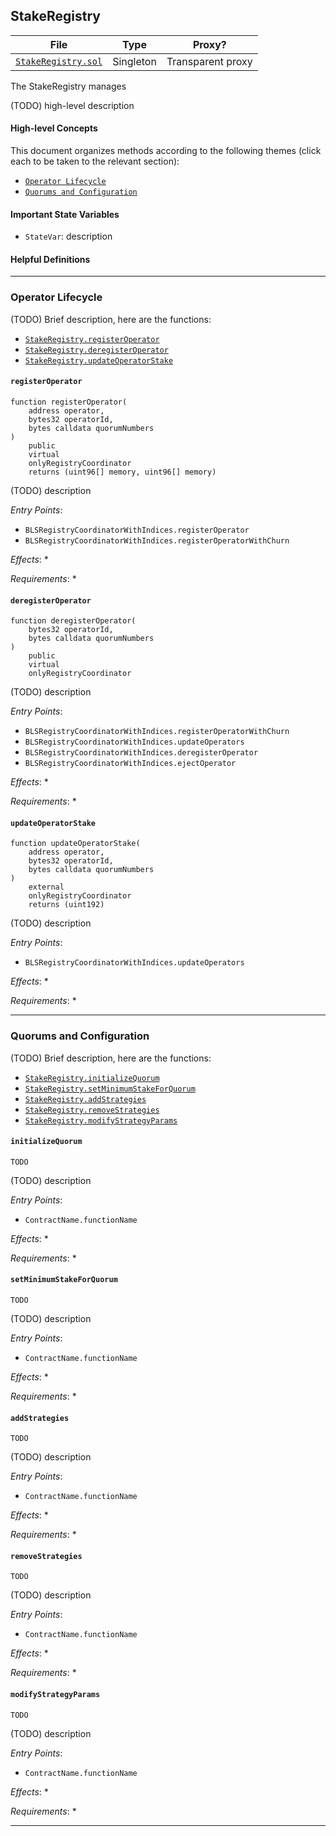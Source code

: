 ## StakeRegistry

| File | Type | Proxy? |
| -------- | -------- | -------- |
| [`StakeRegistry.sol`](../src/StakeRegistry.sol) | Singleton | Transparent proxy |

<!-- This contract is deployed for every AVS and keeps track of the AVS's operators' stakes over time and the total stakes for each quorum. In addition, this contract also handles the adding and modification of quorum. -->

The StakeRegistry manages

<!-- ## Upstream Dependencies

The main integration with the StakeRegistry is used by the AVSs [BLSSignatureChecker](./BLSSignatureChecker.md). An offchain actor provides an operator id, a quorum id, and an index in the array of the operator's stake updates to verify the stake of an operator at a particular block number. They also provide a quorum id and an index in the array of total stake updates to verify the stake of the entire quorum at a particular block number. -->

(TODO) high-level description

#### High-level Concepts

This document organizes methods according to the following themes (click each to be taken to the relevant section):
* [`Operator Lifecycle`](#operator-lifecycle)
* [`Quorums and Configuration`]()

#### Important State Variables

* `StateVar`: description

#### Helpful Definitions

<!-- A **quorum** is defined by list of the following structs:
```
struct StrategyAndWeightingMultiplier {
    IStrategy strategy;
    uint96 multiplier;
}
``` -->

---

### Operator Lifecycle

(TODO) Brief description, here are the functions:

* [`StakeRegistry.registerOperator`](#registeroperator)
* [`StakeRegistry.deregisterOperator`](#deregisteroperator)
* [`StakeRegistry.updateOperatorStake`](#updateoperatorstake)

#### `registerOperator`

```solidity
function registerOperator(
    address operator,
    bytes32 operatorId,
    bytes calldata quorumNumbers
) 
    public 
    virtual 
    onlyRegistryCoordinator 
    returns (uint96[] memory, uint96[] memory)
```

<!-- The RegistryCoordinator for the AVS makes a call to the StakeRegistry to register an operator for a certain set of quorums. For each of the quorums being registered for, the StakeRegistry calculates a linear combination of the operator's delegated shares of each `strategy` in the quorum and their corresponding `multiplier` to get a `stake`. The contract then stores the stake in the following struct:
```
/// @notice struct used to store the stakes of an individual operator or the sum of all operators' stakes, for storage
struct OperatorStakeUpdate {
    // the block number at which the stake amounts were updated and stored
    uint32 updateBlockNumber;
    // the block number at which the *next update* occurred.
    /// @notice This entry has the value **0** until another update takes place.
    uint32 nextUpdateBlockNumber;
    // stake weight for the quorum
    uint96 stake;
}
```
For each quorum the operator is a part of. -->

(TODO) description

*Entry Points*:
* `BLSRegistryCoordinatorWithIndices.registerOperator`
* `BLSRegistryCoordinatorWithIndices.registerOperatorWithChurn`

*Effects*:
* 

*Requirements*:
* 

#### `deregisterOperator`

```solidity
function deregisterOperator(
    bytes32 operatorId,
    bytes calldata quorumNumbers
) 
    public 
    virtual 
    onlyRegistryCoordinator
```

<!-- The RegistryCoordinator for the AVS calls the StakeRegistry to deregister an operator for a certain set of quorums. For each of the quorums being registered for, the StakeRegistry ends the block range of the current `OperatorStakeUpdate` for the operator for the quorum.

Note that the contract does not check that the quorums that the operator is being deregistered from are a subset of the quorums the operator is registered for, that logic is expected to be done in the RegistryCoordinator. -->

(TODO) description

*Entry Points*:
* `BLSRegistryCoordinatorWithIndices.registerOperatorWithChurn`
* `BLSRegistryCoordinatorWithIndices.updateOperators`
* `BLSRegistryCoordinatorWithIndices.deregisterOperator`
* `BLSRegistryCoordinatorWithIndices.ejectOperator`

*Effects*:
* 

*Requirements*:
* 

#### `updateOperatorStake`

```solidity
function updateOperatorStake(
    address operator, 
    bytes32 operatorId, 
    bytes calldata quorumNumbers
) 
    external 
    onlyRegistryCoordinator 
    returns (uint192)
```

<!-- An offchain actor can provide a list of operator ids, their corresponding addresses, and a few other witnesses in order to recalculate the stakes of the provided operators for all of the quorums each operator is registered for. This ends block range of the current `OperatorStakeUpdate`s for each of the quorums for each of the provided operators and pushes a new update for each of them.

This has more implications after slashing is enabled... TODO -->

(TODO) description

*Entry Points*:
* `BLSRegistryCoordinatorWithIndices.updateOperators`

*Effects*:
* 

*Requirements*:
* 

---

### Quorums and Configuration

(TODO) Brief description, here are the functions:

* [`StakeRegistry.initializeQuorum`](#TODO)
* [`StakeRegistry.setMinimumStakeForQuorum`](#TODO)
* [`StakeRegistry.addStrategies`](#TODO)
* [`StakeRegistry.removeStrategies`](#TODO)
* [`StakeRegistry.modifyStrategyParams`](#TODO)

#### `initializeQuorum`

```solidity
TODO
```

<!-- ### createQuorum

The owner of the StakeRegistry can create a quorum by providing the list of `StrategyAndWeightingMultiplier`s. Quorums cannot be removed. -->

(TODO) description

*Entry Points*:
* `ContractName.functionName`

*Effects*:
* 

*Requirements*:
* 

#### `setMinimumStakeForQuorum`

```solidity
TODO
```

(TODO) description

*Entry Points*:
* `ContractName.functionName`

*Effects*:
* 

*Requirements*:
* 

#### `addStrategies`

```solidity
TODO
```

(TODO) description

*Entry Points*:
* `ContractName.functionName`

*Effects*:
* 

*Requirements*:
* 

#### `removeStrategies`

```solidity
TODO
```

(TODO) description

*Entry Points*:
* `ContractName.functionName`

*Effects*:
* 

*Requirements*:
* 

#### `modifyStrategyParams`

```solidity
TODO
```

<!-- ### modifyQuorum

The owner of the StakeRegistry can modify the set of strategies and they multipliers for a certain quorum. -->

(TODO) description

*Entry Points*:
* `ContractName.functionName`

*Effects*:
* 

*Requirements*:
* 

---